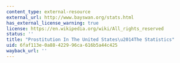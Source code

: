 ```yaml
---
content_type: external-resource
external_url: http://www.bayswan.org/stats.html
has_external_license_warning: true
license: https://en.wikipedia.org/wiki/All_rights_reserved
status: ''
title: "Prostitution In The United States\u2014The Statistics"
uid: 6faf113e-0a88-4229-96ca-616b5a44c425
wayback_url: ''
---
```

